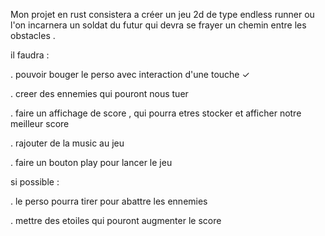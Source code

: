 Mon projet en rust consistera a créer un jeu 2d de type endless runner ou l'on incarnera un soldat du futur qui devra se frayer
un chemin entre les obstacles .

il faudra :

 . pouvoir bouger le perso avec interaction d'une touche ✓

 . creer des ennemies qui pouront nous tuer 

 . faire un affichage de score , qui pourra etres stocker et afficher notre meilleur score

 . rajouter de la music au jeu

 . faire un bouton play pour lancer le jeu


si possible :

 . le perso pourra tirer pour abattre les ennemies

 . mettre des etoiles qui pouront augmenter le score 


